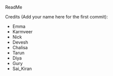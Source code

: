 ReadMe

Credits (Add your name here for the first commit):
- Emma
- Karmveer
- Nick
- Devesh
- Chalisa 
- Tarun
- Diya
- Gury
- Sai_Kiran
